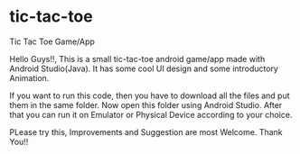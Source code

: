 # tic-tac-toe
Tic Tac Toe Game/App

Hello Guys!!,
This is a small tic-tac-toe android game/app made with Android Studio(Java).
It has some cool UI design and some introductory Animation.

If you want to run this code, then you have to download all the files and put them in the same folder. Now open this folder using Android Studio.
After that you can run it on Emulator or Physical Device according to your choice.

PLease try this, Improvements and Suggestion are most Welcome.
Thank You!!
